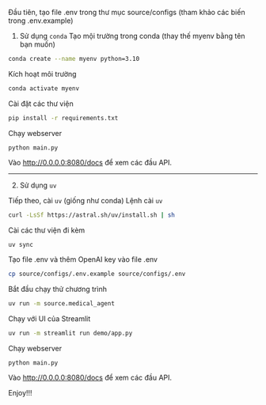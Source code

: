 Đầu tiên, tạo file .env trong thư mục source/configs (tham khảo các biến trong .env.example)
1. Sử dụng `conda`
Tạo mội trường trong conda (thay thế myenv bằng tên bạn muốn)
``` bash
conda create --name myenv python=3.10
```

Kích hoạt môi trường 
``` bash
conda activate myenv
```

Cài đặt các thư viện
``` bash
pip install -r requirements.txt
```

Chạy webserver
```
python main.py
```

Vào http://0.0.0.0:8080/docs để xem các đầu API.

---

2. Sử dụng `uv`

Tiếp theo, cài `uv` (giống như conda)
Lệnh cài `uv`
``` bash
curl -LsSf https://astral.sh/uv/install.sh | sh
```

Cài các thư viện đi kèm
```bash
uv sync
```
Tạo file .env và thêm OpenAI key vào file .env
``` bash
cp source/configs/.env.example source/configs/.env
```

Bắt đầu chạy thử chương trình
``` bash
uv run -m source.medical_agent
```

Chạy với UI của Streamlit
``` bash
uv run -m streamlit run demo/app.py
```

Chạy webserver
```
python main.py
```
Vào http://0.0.0.0:8080/docs để xem các đầu API.

Enjoy!!!